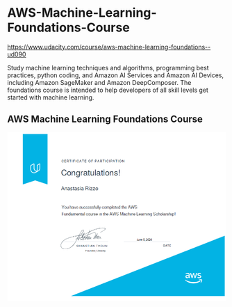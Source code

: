 # AWS-Machine-Learning-Foundations-Course
https://www.udacity.com/course/aws-machine-learning-foundations--ud090

Study machine learning techniques and algorithms, programming best practices, python coding, and Amazon AI Services and Amazon AI Devices, including Amazon SageMaker and Amazon DeepComposer. The foundations course is intended to help developers of all skill levels get started with machine learning.

## AWS Machine Learning Foundations Course

![AWS certificate](https://github.com/arizzogithub/AWS-Machine-Learning-Foundations-Course/blob/master/AWS%20Certificate.png)
